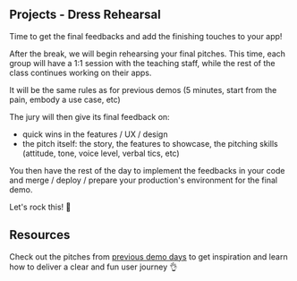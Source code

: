 ## Projects - Dress Rehearsal

Time to get the final feedbacks and add the finishing touches to your app!

After the break, we will begin rehearsing your final pitches. This time, each group will have a 1:1 session with the teaching staff, while the rest of the class continues working on their apps.

It will be the same rules as for previous demos (5 minutes, start from the pain, embody a use case, etc)

The jury will then give its final feedback on:
  - quick wins in the features / UX / design
  - the pitch itself: the story, the features to showcase, the pitching skills (attitude, tone, voice level, verbal tics, etc)

You then have the rest of the day to implement the feedbacks in your code and merge / deploy / prepare your production's environment for the final demo.

Let's rock this! 💪

## Resources

Check out the pitches from [previous demo days](https://www.youtube.com/playlist?list=PLkbmdtbypn7R_BN6nFX-XZc7uDyMSxhye) to get inspiration and learn how to deliver a clear and fun user journey 👌
